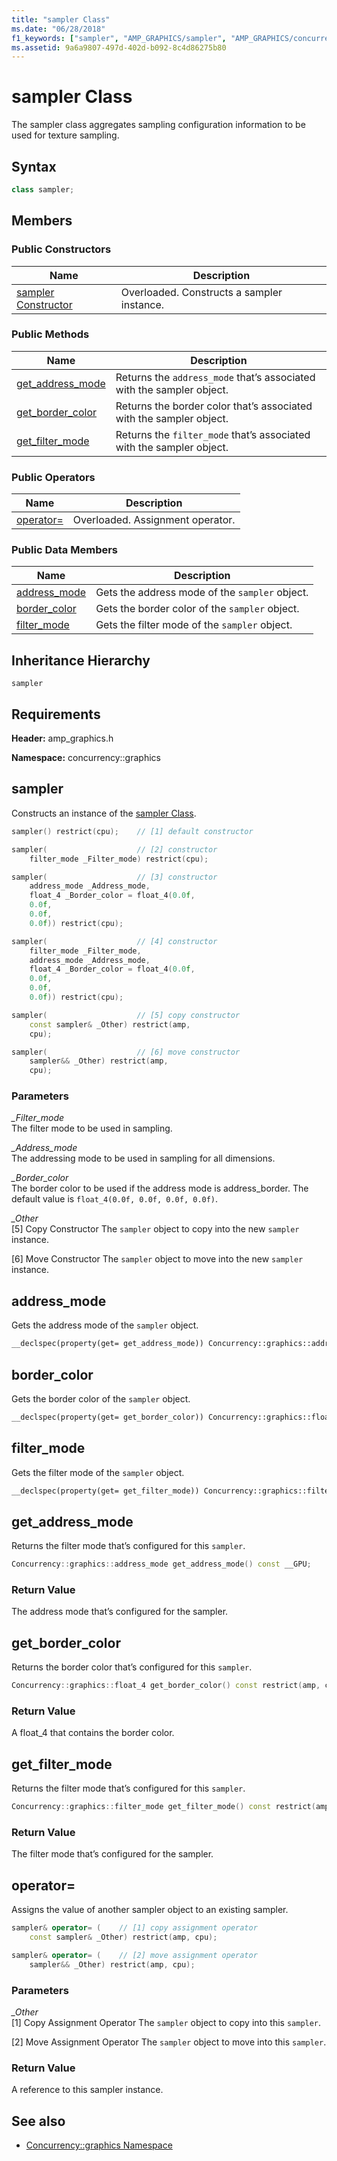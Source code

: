 ```yaml
---
title: "sampler Class"
ms.date: "06/28/2018"
f1_keywords: ["sampler", "AMP_GRAPHICS/sampler", "AMP_GRAPHICS/concurrency::sampler::graphics::sampler", "AMP_GRAPHICS/concurrency::sampler::graphics::get_address_mode", "AMP_GRAPHICS/concurrency::sampler::graphics::get_border_color", "AMP_GRAPHICS/concurrency::sampler::graphics::get_filter_mode", "AMP_GRAPHICS/concurrency::sampler::graphics::address_mode", "AMP_GRAPHICS/concurrency::sampler::graphics::border_color", "AMP_GRAPHICS/concurrency::sampler::graphics::filter_mode"]
ms.assetid: 9a6a9807-497d-402d-b092-8c4d86275b80
---
```

# sampler Class

The sampler class aggregates sampling configuration information to be used for texture sampling.

## Syntax

```cpp
class sampler;
```

## Members

### Public Constructors

|Name|Description|
|----------|-----------------|
|[sampler Constructor](#ctor)|Overloaded. Constructs a sampler instance.|

### Public Methods

|Name|Description|
|----------|-----------------|
|[get_address_mode](#get_address_mode)|Returns the `address_mode` that’s associated with the sampler object.|
|[get_border_color](#get_border_color)|Returns the border color that’s associated with the sampler object.|
|[get_filter_mode](#get_filter_mode)|Returns the `filter_mode` that’s associated with the sampler object.|

### Public Operators

|Name|Description|
|----------|-----------------|
|[operator=](#operator_eq)|Overloaded. Assignment operator.|

### Public Data Members

|Name|Description|
|----------|-----------------|
|[address_mode](#address_mode)|Gets the address mode of the `sampler` object.|
|[border_color](#border_color)|Gets the border color of the `sampler` object.|
|[filter_mode](#filter_mode)|Gets the filter mode of the `sampler` object.|

## Inheritance Hierarchy

`sampler`

## Requirements

**Header:** amp_graphics.h

**Namespace:** concurrency::graphics

##  <a name="ctor"></a> sampler

Constructs an instance of the [sampler Class](sampler-class.md).

```cpp
sampler() restrict(cpu);    // [1] default constructor

sampler(                    // [2] constructor
    filter_mode _Filter_mode) restrict(cpu);

sampler(                    // [3] constructor
    address_mode _Address_mode,
    float_4 _Border_color = float_4(0.0f,
    0.0f,
    0.0f,
    0.0f)) restrict(cpu);

sampler(                    // [4] constructor
    filter_mode _Filter_mode,
    address_mode _Address_mode,
    float_4 _Border_color = float_4(0.0f,
    0.0f,
    0.0f,
    0.0f)) restrict(cpu);

sampler(                    // [5] copy constructor
    const sampler& _Other) restrict(amp,
    cpu);

sampler(                    // [6] move constructor
    sampler&& _Other) restrict(amp,
    cpu);
```

### Parameters

*_Filter_mode*<br/>
The filter mode to be used in sampling.

*_Address_mode*<br/>
The addressing mode to be used in sampling for all dimensions.

*_Border_color*<br/>
The border color to be used if the address mode is address_border. The default value is `float_4(0.0f, 0.0f, 0.0f, 0.0f)`.

*_Other*<br/>
[5] Copy Constructor
The `sampler` object to copy into the new `sampler` instance.

[6] Move Constructor
The `sampler` object to move into the new `sampler` instance.

##  <a name="address_mode"></a> address_mode

Gets the address mode of the `sampler` object.

```cpp
__declspec(property(get= get_address_mode)) Concurrency::graphics::address_mode address_mode;
```

##  <a name="border_color"></a> border_color

Gets the border color of the `sampler` object.

```cpp
__declspec(property(get= get_border_color)) Concurrency::graphics::float_4 border_color;
```

##  <a name="filter_mode"></a> filter_mode

Gets the filter mode of the `sampler` object.

```cpp
__declspec(property(get= get_filter_mode)) Concurrency::graphics::filter_mode filter_mode;
```

##  <a name="get_address_mode"></a> get_address_mode

Returns the filter mode that’s configured for this `sampler`.

```cpp
Concurrency::graphics::address_mode get_address_mode() const __GPU;
```

### Return Value

The address mode that’s configured for the sampler.

##  <a name="get_border_color"></a> get_border_color

Returns the border color that’s configured for this `sampler`.

```cpp
Concurrency::graphics::float_4 get_border_color() const restrict(amp, cpu);
```

### Return Value

A float_4 that contains the border color.

##  <a name="get_filter_mode"></a> get_filter_mode

Returns the filter mode that’s configured for this `sampler`.

```cpp
Concurrency::graphics::filter_mode get_filter_mode() const restrict(amp, cpu);
```

### Return Value

The filter mode that’s configured for the sampler.

##  <a name="operator_eq"></a> operator=

Assigns the value of another sampler object to an existing sampler.

```cpp
sampler& operator= (    // [1] copy assignment operator
    const sampler& _Other) restrict(amp, cpu);

sampler& operator= (    // [2] move assignment operator
    sampler&& _Other) restrict(amp, cpu);
```

### Parameters

*_Other*<br/>
[1] Copy Assignment Operator
The `sampler` object to copy into this `sampler`.

[2] Move Assignment Operator
The `sampler` object to move into this `sampler`.

### Return Value

A reference to this sampler instance.

## See also

- [Concurrency::graphics Namespace](concurrency-graphics-namespace.md)
